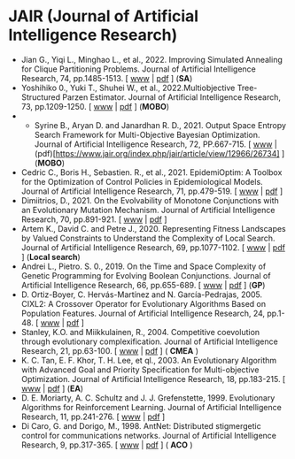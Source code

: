 # JAIR (Journal of Artificial Intelligence Research)

* Jian G., Yiqi L., Minghao L., et al., 2022. Improving Simulated Annealing for Clique Partitioning Problems. Journal of Artificial Intelligence Research, 74, pp.1485-1513. [ [www](https://www.jair.org/index.php/jair/article/view/13382) | [pdf](https://www.jair.org/index.php/jair/article/view/13382/26832) ] (**SA**)
* Yoshihiko 0., Yuki T., Shuhei W., et al., 2022.Multiobjective Tree-Structured Parzen Estimator. Journal of Artificial Intelligence Research, 73, pp.1209-1250. [ [www](https://www.jair.org/index.php/jair/article/view/13188) | [pdf](https://www.jair.org/index.php/jair/article/view/13188/26784) ] (**MOBO**)
* * Syrine B., Aryan D. and Janardhan R. D., 2021. Output Space Entropy Search Framework for Multi-Objective Bayesian Optimization. Journal of Artificial Intelligence Research, 72, PP.667-715. [ [www](https://www.jair.org/index.php/jair/article/view/12966) | (pdf)[https://www.jair.org/index.php/jair/article/view/12966/26734] ] (**MOBO**)
* Cedric C., Boris H., Sebastien. R., et al., 2021. EpidemiOptim: A Toolbox for the Optimization of Control Policies in Epidemiological Models. Journal of Artificial Intelligence Research, 71, pp.479-519. [ [www]([https://www.jair.org/index.php/jair/article/view/12050](https://www.jair.org/index.php/jair/article/view/12588)) | [pdf]([https://www.jair.org/index.php/jair/article/view/12050/26664](https://www.jair.org/index.php/jair/article/view/12588/26697)) ]
* Dimiitrios, D., 2021. On the Evolvability of Monotone Conjunctions with an Evolutionary Mutation Mechanism. Journal of Artificial Intelligence Research, 70, pp.891-921. [ [www](https://www.jair.org/index.php/jair/article/view/12050) | [pdf](https://www.jair.org/index.php/jair/article/view/12050/26664) ]
* Artem K., David C. and Petre J., 2020. Representing Fitness Landscapes by Valued Constraints to Understand the Complexity of Local Search. Journal of Artificial Intelligence Research, 69, pp.1077-1102. [ [www](https://www.jair.org/index.php/jair/article/view/12156) | [pdf]([https://www.jair.org/index.php/jair/article/view/10217/24297](https://www.jair.org/index.php/jair/article/view/12156/26628)https://www.jair.org/index.php/jair/article/view/12156/26628) ] (**Local search**)
* Andrei L., Pietro. S. 0., 2019. On the Time and Space Complexity of Genetic Programming for Evolving Boolean Conjunctions. Journal of Artificial Intelligence Research, 66, pp.655-689. [ [www](https://www.jair.org/index.php/jair/article/view/11821) | [pdf](https://www.jair.org/index.php/jair/article/view/11821/26536) ] (**GP**)
* D. Ortiz-Boyer, C. Hervás-Martínez and N. García-Pedrajas, 2005. CIXL2: A Crossover Operator for Evolutionary Algorithms Based on Population Features. Journal of Artificial Intelligence Research, 24, pp.1-48. [ [www](https://www.jair.org/index.php/jair/article/view/10413) | [pdf](https://www.jair.org/index.php/jair/article/view/10413/24959) ]
* Stanley, K.O. and Miikkulainen, R., 2004. Competitive coevolution through evolutionary complexification. Journal of Artificial Intelligence Research, 21, pp.63-100. [ [www](https://www.jair.org/index.php/jair/article/view/10367) | [pdf](https://www.jair.org/index.php/jair/article/view/10367/24809) ] ( **CMEA** )
* K. C. Tan, E. F. Khor, T. H. Lee, et ql., 2003. An Evolutionary Algorithm with Advanced Goal and Priority Specification for Multi-objective Optimization. Journal of Artificial Intelligence Research, 18, pp.183-215. [ [www](https://www.jair.org/index.php/jair/article/view/10323) | [pdf](https://www.jair.org/index.php/jair/article/view/10323/24661) ] (**EA**)
* D. E. Moriarty, A. C. Schultz and J. J. Grefenstette, 1999. Evolutionary Algorithms for Reinforcement Learning. Journal of Artificial Intelligence Research, 11, pp.241-276. [ [www](https://www.jair.org/index.php/jair/article/view/10240) | [pdf](https://www.jair.org/index.php/jair/article/view/10240/24373) ]
* Di Caro, G. and Dorigo, M., 1998. AntNet: Distributed stigmergetic control for communications networks. Journal of Artificial Intelligence Research, 9, pp.317-365. [ [www](https://www.jair.org/index.php/jair/article/view/10217) | [pdf](https://www.jair.org/index.php/jair/article/view/10217/24297) ] ( **ACO** )
